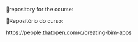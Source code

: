 <p>📁repository for the course:<p>
<p>📁Repositório do curso:<p>
<p>https://people.thatopen.com/c/creating-bim-apps</p>
